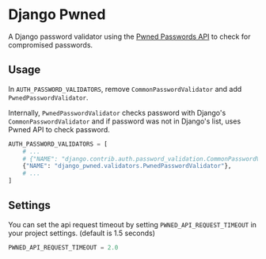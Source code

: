 Django Pwned
============

A Django password validator using the [Pwned Passwords API] to check for
compromised passwords.

## Usage

In `AUTH_PASSWORD_VALIDATORS`, remove `CommonPasswordValidator` and add
`PwnedPasswordValidator`.

Internally, `PwnedPasswordValidator` checks password with Django's
`CommonPasswordValidator` and if password was not in Django's list,
uses Pwned API to check password.

```python
AUTH_PASSWORD_VALIDATORS = [
    # ...
    # {"NAME": "django.contrib.auth.password_validation.CommonPasswordValidator"},
    {"NAME": "django_pwned.validators.PwnedPasswordValidator"},
    # ...
] 
```

## Settings

You can set the api request timeout by setting `PWNED_API_REQUEST_TIMEOUT` in
your project settings. (default is 1.5 seconds)

```python
PWNED_API_REQUEST_TIMEOUT = 2.0 
```

[Pwned Passwords API]: https://haveibeenpwned.com/API/v3#PwnedPasswords
